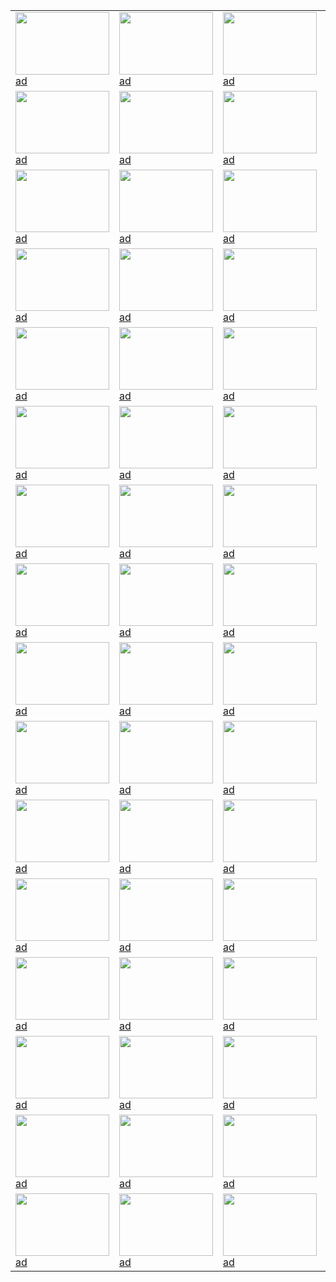 |     |     |     |     |     |
| --- | --- | --- | --- | --- |
|<img src='https://c.tutti.ch/images/5631505561.jpg' height='100px' width='150px'>[ad](https://www.tutti.ch/de/vi/luzern/sport-outdoor/velos/velo-thoemus-oberrider-carbon/50952774) |<img src='https://c.tutti.ch/images/3349863243.jpg' height='100px' width='150px'>[ad](https://www.tutti.ch/de/vi/zuerich/sport-outdoor/velos/velo-stoke/48421817) |<img src='https://c.tutti.ch/images/5846992664.jpg' height='100px' width='150px'>[ad](https://www.tutti.ch/de/vi/solothurn/sport-outdoor/velos/tigra-3-gang/43008994) |<img src='https://c.tutti.ch/images/5515295201.jpg' height='100px' width='150px'>[ad](https://www.tutti.ch/de/vi/basel/sport-outdoor/velos/velo-rennvelo-quervelo-schweizermeister-renner-weros/50943590) |<img src='https://c.tutti.ch/images/5629995994.jpg' height='100px' width='150px'>[ad](https://www.tutti.ch/de/vi/aargau/sport-outdoor/velos/vintage-rennvelo-halbrenner-juvela/50950912) |
|<img src='https://c.tutti.ch/images/3467174808.jpg' height='100px' width='150px'>[ad](https://www.tutti.ch/de/vi/bern/sport-outdoor/velos/yeti-sb100-turq-mit-top-komponenten-gr-l/48443511) |<img src='https://c.tutti.ch/images/7293767490.jpg' height='100px' width='150px'>[ad](https://www.tutti.ch/de/vi/solothurn/sport-outdoor/velos/velo-zum-verkaufen/47231656) |<img src='https://c.tutti.ch/images/5512735980.jpg' height='100px' width='150px'>[ad](https://www.tutti.ch/de/vi/bern/sport-outdoor/velos/velo-bike-fahrrad-staender-halterung/50930429) |<img src='https://c.tutti.ch/images/1176768586.jpg' height='100px' width='150px'>[ad](https://www.tutti.ch/de/vi/zuerich/sport-outdoor/velos/alte-marken-velo-kondor/46271288) |<img src='https://c.tutti.ch/images/5565467906.jpg' height='100px' width='150px'>[ad](https://www.tutti.ch/de/vi/zuerich/sport-outdoor/velos/grosses-herren-velo-fahrrad-in-gutem-zustand/50946010) |
|<img src='https://c.tutti.ch/images/5543609006.jpg' height='100px' width='150px'>[ad](https://www.tutti.ch/de/vi/bern/sport-outdoor/velos/versand-m-glich-rare-vintage-dawes-old-english-bicycle/50939757) |<img src='https://c.tutti.ch/images/1221665442.jpg' height='100px' width='150px'>[ad](https://www.tutti.ch/de/vi/luzern/sport-outdoor/velos/rolltrainer-fuer-fahrrad/8083216) |<img src='https://c.tutti.ch/images/5574045902.jpg' height='100px' width='150px'>[ad](https://www.tutti.ch/de/vi/luzern/sport-outdoor/velos/velo-tigra/50937775) |<img src='https://c.tutti.ch/images/2607683114.jpg' height='100px' width='150px'>[ad](https://www.tutti.ch/de/vi/bern/sport-outdoor/velos/villiger-silvretta-comfort/46507448) |<img src='https://c.tutti.ch/images/9427766284.jpg' height='100px' width='150px'>[ad](https://www.tutti.ch/de/vi/bern/sport-outdoor/velos/velo-traeger/49597807) |
|<img src='https://c.tutti.ch/images/2033883724.jpg' height='100px' width='150px'>[ad](https://www.tutti.ch/de/vi/tessin/sport-outdoor/velos/bicicletta-da-citta-mondia-florida/48144649) |<img src='https://c.tutti.ch/images/5516610946.jpg' height='100px' width='150px'>[ad](https://www.tutti.ch/de/vi/bern/sport-outdoor/velos/villiger-rennvelo-mit-21-gaengen/50936223) |<img src='https://c.tutti.ch/images/5563319070.jpg' height='100px' width='150px'>[ad](https://www.tutti.ch/de/vi/schwyz/sport-outdoor/velos/trek-madone-4-7-rennvelo-rennrad/50934740) |<img src='https://c.tutti.ch/images/5582668216.jpg' height='100px' width='150px'>[ad](https://www.tutti.ch/de/vi/zuerich/sport-outdoor/velos/rennvelo-mit-rahmengr-s/50936088) |<img src='https://c.tutti.ch/images/5590497589.jpg' height='100px' width='150px'>[ad](https://www.tutti.ch/de/vi/aargau/sport-outdoor/velos/trek-jugend-velo/50934685) |
|<img src='https://c.tutti.ch/images/5577281599.jpg' height='100px' width='150px'>[ad](https://www.tutti.ch/de/vi/st-gallen/sport-outdoor/velos/velo-fuer-jungen-bis-12-jahre/50934443) |<img src='https://c.tutti.ch/images/1311821410.jpg' height='100px' width='150px'>[ad](https://www.tutti.ch/de/vi/zuerich/sport-outdoor/velos/klappvelo/50033340) |<img src='https://c.tutti.ch/images/1143255856.jpg' height='100px' width='150px'>[ad](https://www.tutti.ch/de/vi/bern/sport-outdoor/velos/e-bike-25-km-h-herren-velo-mit-rekuperationsbremse-usb/46265678) |<img src='https://c.tutti.ch/images/5439394821.jpg' height='100px' width='150px'>[ad](https://www.tutti.ch/de/vi/bern/sport-outdoor/velos/vintage-rennrad-rahme-retro-cadre-de-velo-bici-da-corsa/50927103) |<img src='https://c.tutti.ch/images/5569701767.jpg' height='100px' width='150px'>[ad](https://www.tutti.ch/de/vi/basel/kleinbasel/sport-outdoor/velos/velo/50933605) |
|<img src='https://c.tutti.ch/images/5533416318.jpg' height='100px' width='150px'>[ad](https://www.tutti.ch/de/vi/basel/sport-outdoor/velos/raleigh-old-timer/50930985) |<img src='https://c.tutti.ch/images/5546563226.jpg' height='100px' width='150px'>[ad](https://www.tutti.ch/de/vi/nid-obwalden/sport-outdoor/velos/gut-erhaltenes-velo/50929880) |<img src='https://c.tutti.ch/images/5597778413.jpg' height='100px' width='150px'>[ad](https://www.tutti.ch/de/vi/solothurn/sport-outdoor/velos/raleig-velo/50929754) |<img src='https://c.tutti.ch/images/4700281388.jpg' height='100px' width='150px'>[ad](https://www.tutti.ch/de/vi/aargau/sport-outdoor/velos/tour-de-suisse-momentum/45098814) |<img src='https://c.tutti.ch/images/5081645498.jpg' height='100px' width='150px'>[ad](https://www.tutti.ch/de/vi/bern/sport-outdoor/velos/verkaufe-elektro-velo-urban-clide/45179347) |
|<img src='https://c.tutti.ch/images/5427989334.jpg' height='100px' width='150px'>[ad](https://www.tutti.ch/de/vi/zug/sport-outdoor/velos/cambridge-velo/45263457) |<img src='https://c.tutti.ch/images/9432195009.jpg' height='100px' width='150px'>[ad](https://www.tutti.ch/de/vi/basel/sport-outdoor/velos/tigra-velo/49591770) |<img src='https://c.tutti.ch/images/7210374872.jpg' height='100px' width='150px'>[ad](https://www.tutti.ch/de/vi/zuerich/sport-outdoor/velos/vintage-urbane-velo-marke-exklusiv/47261052) |<img src='https://c.tutti.ch/images/1967895597.jpg' height='100px' width='150px'>[ad](https://www.tutti.ch/de/vi/zuerich/sport-outdoor/velos/express-versand-rennvelo-52-cm-pace-r/48128284) |<img src='https://c.tutti.ch/images/5459381213.jpg' height='100px' width='150px'>[ad](https://www.tutti.ch/de/vi/solothurn/sport-outdoor/velos/woom-6-fahrrad-velo/50926216) |
|<img src='https://c.tutti.ch/images/5425490034.jpg' height='100px' width='150px'>[ad](https://www.tutti.ch/de/vi/luzern/sport-outdoor/velos/villiger-velo/50927583) |<img src='https://c.tutti.ch/images/5429928015.jpg' height='100px' width='150px'>[ad](https://www.tutti.ch/de/vi/zuerich/sport-outdoor/velos/vintage-80ies-custom-velo-steel-frame-58-by-maza/50928105) |<img src='https://c.tutti.ch/images/9338771589.jpg' height='100px' width='150px'>[ad](https://www.tutti.ch/de/vi/schaffhausen/sport-outdoor/velos/argon-18-nitrogen-triathlon-velo-grosse-m/49581728) |<img src='https://c.tutti.ch/images/5406853407.jpg' height='100px' width='150px'>[ad](https://www.tutti.ch/de/vi/zuerich/sport-outdoor/velos/velo-rolle/50923603) |<img src='https://c.tutti.ch/images/5464404889.jpg' height='100px' width='150px'>[ad](https://www.tutti.ch/de/vi/bern/sport-outdoor/velos/ortler-velo/50922749) |
|<img src='https://c.tutti.ch/images/0810476363.jpg' height='100px' width='150px'>[ad](https://www.tutti.ch/de/vi/st-gallen/sport-outdoor/velos/lteres-herren-velo/46230039) |<img src='https://c.tutti.ch/images/5488215738.jpg' height='100px' width='150px'>[ad](https://www.tutti.ch/de/vi/zug/sport-outdoor/velos/rennvelo-racer-endurance-3/50922938) |<img src='https://c.tutti.ch/images/2766261683.jpg' height='100px' width='150px'>[ad](https://www.tutti.ch/de/vi/zuerich/sport-outdoor/velos/alps-classic-herrenvelo-riemen-gratis-lieferung-2/42293859) |<img src='https://c.tutti.ch/images/2983678412.jpg' height='100px' width='150px'>[ad](https://www.tutti.ch/de/vi/st-gallen/sport-outdoor/velos/puch-singlespeed-in-top-zustand/48332579) |<img src='https://c.tutti.ch/images/2774160138.jpg' height='100px' width='150px'>[ad](https://www.tutti.ch/de/vi/zuerich/sport-outdoor/velos/velo-bike-lift-fuer-velo-s-14kg-gratis-lieferung/42293653) |
|<img src='https://c.tutti.ch/images/2772580447.jpg' height='100px' width='150px'>[ad](https://www.tutti.ch/de/vi/zuerich/sport-outdoor/velos/alps-classic-herrenvelo-riemen-gratis-lieferung/42293692) |<img src='https://c.tutti.ch/images/9549704399.jpg' height='100px' width='150px'>[ad](https://www.tutti.ch/de/vi/zuerich/sport-outdoor/velos/velo-herren/39445069) |<img src='https://c.tutti.ch/images/5401811219.jpg' height='100px' width='150px'>[ad](https://www.tutti.ch/de/vi/zuerich/sport-outdoor/fitness/rudergeraet/50912847) |<img src='https://c.tutti.ch/images/6618269974.jpg' height='100px' width='150px'>[ad](https://www.tutti.ch/de/vi/luzern/sport-outdoor/velos/velo-triumph-rarer-oldtimer/40980383) |<img src='https://c.tutti.ch/images/2785333459.jpg' height='100px' width='150px'>[ad](https://www.tutti.ch/de/vi/zuerich/sport-outdoor/velos/velo-bike-lift-fuer-velo-s-26-31-kg-gratis-lieferung/42294148) |
|<img src='https://c.tutti.ch/images/5425713830.jpg' height='100px' width='150px'>[ad](https://www.tutti.ch/de/vi/zuerich/sport-outdoor/velos/velo-defekt/50915447) |<img src='https://c.tutti.ch/images/0946300857.jpg' height='100px' width='150px'>[ad](https://www.tutti.ch/de/vi/luzern/sport-outdoor/velos/fahrrad-velo/46244063) |<img src='https://c.tutti.ch/images/1029610969.jpg' height='100px' width='150px'>[ad](https://www.tutti.ch/de/vi/bern/sport-outdoor/velos/velo-kristall/46249932) |<img src='https://c.tutti.ch/images/5603846533.jpg' height='100px' width='150px'>[ad](https://www.tutti.ch/de/vi/zuerich/sport-outdoor/velos/nidecker-velo/50953302) |<img src='https://c.tutti.ch/images/5654078022.jpg' height='100px' width='150px'>[ad](https://www.tutti.ch/de/vi/schwyz/sport-outdoor/velos/tornado-velo/50953249) |
|<img src='https://c.tutti.ch/images/5694206501.jpg' height='100px' width='150px'>[ad](https://www.tutti.ch/de/vi/schwyz/sport-outdoor/velos/puch-velo/50953186) |<img src='https://c.tutti.ch/images/5697753588.jpg' height='100px' width='150px'>[ad](https://www.tutti.ch/de/vi/schwyz/sport-outdoor/velos/mittelholzer-velo/50953101) |<img src='https://c.tutti.ch/images/5608060779.jpg' height='100px' width='150px'>[ad](https://www.tutti.ch/de/vi/luzern/sport-outdoor/velos/velo-zu-verkaufen/50947792) |<img src='https://c.tutti.ch/images/1235202687.jpg' height='100px' width='150px'>[ad](https://www.tutti.ch/de/vi/basel/sport-outdoor/velos/velo/46278392) |<img src='https://c.tutti.ch/images/7826534418.jpg' height='100px' width='150px'>[ad](https://www.tutti.ch/de/vi/luzern/sport-outdoor/velos/villiger-velo-blau-rahmengroesse-58-zoll-zu-verkaufen/47275267) |
|<img src='https://c.tutti.ch/images/5634412337.jpg' height='100px' width='150px'>[ad](https://www.tutti.ch/de/vi/aargau/sport-outdoor/velos/herren-velo/50946318) |<img src='https://c.tutti.ch/images/5560862890.jpg' height='100px' width='150px'>[ad](https://www.tutti.ch/de/vi/thurgau/sport-outdoor/velos/velo-herrenfahrrad-preis-vb/50942950) |<img src='https://c.tutti.ch/images/4438629304.jpg' height='100px' width='150px'>[ad](https://www.tutti.ch/de/vi/thurgau/sport-outdoor/velos/velo-grosswave/45040990) |<img src='https://c.tutti.ch/images/2544332607.jpg' height='100px' width='150px'>[ad](https://www.tutti.ch/de/vi/liechtenstein/sport-outdoor/velos/retro-fahrrad-velo/46493039) |<img src='https://c.tutti.ch/images/4021601443.jpg' height='100px' width='150px'>[ad](https://www.tutti.ch/de/vi/glarus/sport-outdoor/fitness/velo-bremse/42599458) |
|<img src='https://c.tutti.ch/images/5499475672.jpg' height='100px' width='150px'>[ad](https://www.tutti.ch/de/vi/st-gallen/sport-outdoor/velos/schoene-alte-velo-zum-verkaufen/50923865) |<img src='https://c.tutti.ch/images/8818717550.jpg' height='100px' width='150px'>[ad](https://www.tutti.ch/de/vi/bern/sport-outdoor/velos/mondia-7-gang-velo/43741709) |<img src='https://c.tutti.ch/images/0681410948.jpg' height='100px' width='150px'>[ad](https://www.tutti.ch/de/vi/bern/sport-outdoor/velos/condor-herrenfahrrad-32-zoll-mit-3-gang-nabenschaltung/39680119) |<img src='https://c.tutti.ch/images/5490865740.jpg' height='100px' width='150px'>[ad](https://www.tutti.ch/de/vi/luzern/sport-outdoor/velos/super-velo/50923329) |<img src='https://c.tutti.ch/images/5511949230.jpg' height='100px' width='150px'>[ad](https://www.tutti.ch/de/vi/aargau/sport-outdoor/velos/velo-montana-26/50929686) |
|<img src='https://c.tutti.ch/images/1104607031.jpg' height='100px' width='150px'>[ad](https://www.tutti.ch/de/vi/aargau/sport-outdoor/velos/velo/46270549) |<img src='https://c.tutti.ch/images/5421961520.jpg' height='100px' width='150px'>[ad](https://www.tutti.ch/de/vi/st-gallen/sport-outdoor/velos/velo-zum-verkaufen/50923808) |<img src='https://c.tutti.ch/images/3204958667.jpg' height='100px' width='150px'>[ad](https://www.tutti.ch/de/vi/luzern/sport-outdoor/velos/velo-bike-cilo/48393161) |<img src='https://c.tutti.ch/images/5470467921.jpg' height='100px' width='150px'>[ad](https://www.tutti.ch/de/vi/bern/sport-outdoor/velos/elektrovelo-45km-h/50926132) |<img src='https://c.tutti.ch/images/5481097842.jpg' height='100px' width='150px'>[ad](https://www.tutti.ch/de/vi/aargau/sport-outdoor/velos/velo-trek-8000-alu-26/50924905) |
|<img src='https://c.tutti.ch/images/5492341287.jpg' height='100px' width='150px'>[ad](https://www.tutti.ch/de/vi/solothurn/sport-outdoor/velos/bahnhofvelo/50923371) |<img src='https://c.tutti.ch/images/5440490938.jpg' height='100px' width='150px'>[ad](https://www.tutti.ch/de/vi/bern/sport-outdoor/velos/velo/50919346) |<img src='https://c.tutti.ch/images/5474903879.jpg' height='100px' width='150px'>[ad](https://www.tutti.ch/de/vi/aargau/sport-outdoor/velos/dame-velo-leopard/50914962) |<img src='https://c.tutti.ch/images/5406885404.jpg' height='100px' width='150px'>[ad](https://www.tutti.ch/de/vi/zuerich/sport-outdoor/velos/velo-mit-nabendynamo/50914113) |<img src='https://c.tutti.ch/images/5400856392.jpg' height='100px' width='150px'>[ad](https://www.tutti.ch/de/vi/zuerich/sport-outdoor/velos/7-gebrauchte-velo-ohne-garantie/50913152) |
